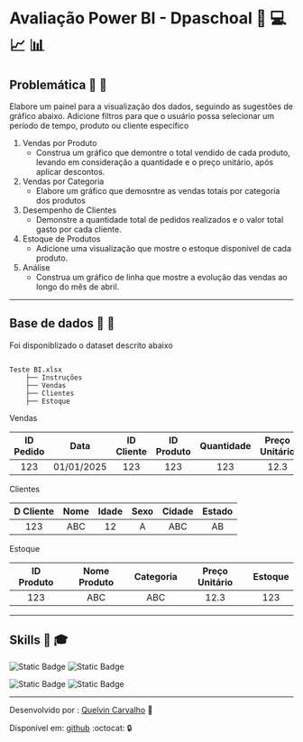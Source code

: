 <!-- markdownlint-disable MD026 -->

# Avaliação Power BI - Dpaschoal  :rocket: :computer: :chart_with_upwards_trend: :bar_chart:

## Problemática :ticket: :nut_and_bolt:

 Elabore um painel para a visualização dos dados, seguindo as sugestões de gráfico abaixo. Adicione filtros para que o usuário possa selecionar um período de tempo, produto ou cliente específico

1) Vendas por Produto
    - Construa um gráfico que demontre  o total vendido de cada produto, levando em consideração a quantidade e o preço unitário, após aplicar descontos.
2) Vendas por Categoria
    - Elabore um gráfico que demosntre as vendas totais por categoria dos produtos
3) Desempenho de Clientes
    - Demonstre a quantidade total de pedidos realizados e o valor total gasto por cada cliente.
4) Estoque de Produtos
    - Adicione uma visualização que mostre o estoque disponível de cada produto.
5) Análise
    - Construa um gráfico de linha que mostre a evolução das vendas ao longo do mês de abril.

---

## Base de dados :green_book: :pencil:  

 Foi disponiblizado o dataset descrito abaixo

```shell

Teste BI.xlsx
    ├── Instruções
    ├── Vendas
    ├── Clientes
    ├── Estoque
```

Vendas  

| ID Pedido |  Data    | ID Cliente | ID Produto | Quantidade | Preço Unitário | Desconto (%) | Total Pedido |
|:---:      |:---:     |:---:       |:---:       |:---:       |:---:           |:---:         |:---:         |
| 123       |01/01/2025| 123        | 123        | 123        | 12.3           | 12%          | 12.3         |

Clientes

| D Cliente | Nome | Idade | Sexo | Cidade | Estado |
|:---:      |:---: |:---:  |:---: |:---:   |:---:   |
| 123       | ABC  | 12    | A    | ABC    | AB     |

Estoque

| ID Produto | Nome Produto | Categoria | Preço Unitário | Estoque |
|:---:       |:---:         |:---:      |:---:           |:---:    |
| 123        | ABC          | ABC       | 12.3           |123      |

---

## Skills :wrench: :mortar_board:

![Static Badge](https://img.shields.io/badge/Git-%23f44c34?style=flat&logo=git&labelColor=black)
![Static Badge](https://img.shields.io/badge/Github-%23000000?style=flat&logo=github&logoColor=%23000000&labelColor=white)  

![Static Badge](https://img.shields.io/badge/Vscode-%231cacf3?style=flat&logo=vscode)
![Static Badge](https://img.shields.io/badge/Power%20Bi-%23ecbd10?style=flat)

---

Desenvolvido por : [Quelvin Carvalho](https://br.linkedin.com/in/quelvincarvalho) :construction_worker:

Disponível em: [github](https://github.com/quelvindev/avaliacao_bi.git) :octocat: :lock:
